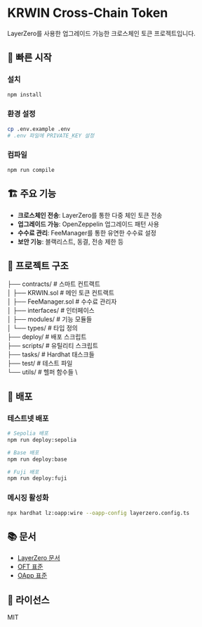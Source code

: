 # KRWIN Cross-Chain Token

LayerZero를 사용한 업그레이드 가능한 크로스체인 토큰 프로젝트입니다.

## 🚀 빠른 시작

### 설치

```bash
npm install
```

### 환경 설정

```bash
cp .env.example .env
# .env 파일에 PRIVATE_KEY 설정
```

### 컴파일

```bash
npm run compile
```

## 🏗️ 주요 기능

- **크로스체인 전송**: LayerZero를 통한 다중 체인 토큰 전송
- **업그레이드 가능**: OpenZeppelin 업그레이드 패턴 사용
- **수수료 관리**: FeeManager를 통한 유연한 수수료 설정
- **보안 기능**: 블랙리스트, 동결, 전송 제한 등

## 📁 프로젝트 구조

├── contracts/          # 스마트 컨트랙트 \
│   ├── KRWIN.sol      # 메인 토큰 컨트랙트 \
│   ├── FeeManager.sol # 수수료 관리자 \
│   ├── interfaces/     # 인터페이스 \
│   ├── modules/        # 기능 모듈들 \
│   └── types/          # 타입 정의 \
├── deploy/            # 배포 스크립트 \
├── scripts/           # 유틸리티 스크립트 \
├── tasks/             # Hardhat 태스크들 \
├── test/              # 테스트 파일 \
└── utils/             # 헬퍼 함수들 \

## 🚀 배포

### 테스트넷 배포

```bash
# Sepolia 배포
npm run deploy:sepolia

# Base 배포
npm run deploy:base

# Fuji 배포
npm run deploy:fuji
```

### 메시징 활성화

```bash
npx hardhat lz:oapp:wire --oapp-config layerzero.config.ts
```

## 📚 문서

- [LayerZero 문서](https://docs.layerzero.network/)
- [OFT 표준](https://docs.layerzero.network/v2/concepts/applications/oft-standard)
- [OApp 표준](https://docs.layerzero.network/v2/concepts/applications/oapp-standard)

## 📄 라이선스

MIT
